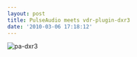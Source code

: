 ```yaml
---
layout: post
title: PulseAudio meets vdr-plugin-dxr3
date: '2010-03-06 17:18:12'
---
```



![pa-dxr3](http://www.christian-gmeiner.info/wordpress/wp-content/uploads/2010/03/pa-dxr3.png "pa-dxr3")
